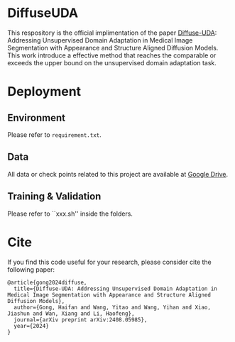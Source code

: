 # DiffuseUDA
This respository is the official implimentation of the paper [Diffuse-UDA](https://arxiv.org/pdf/2408.05985): Addressing Unsupervised Domain Adaptation in Medical Image Segmentation with Appearance and Structure Aligned Diffusion Models. This work introduce a effective method that reaches the comparable or exceeds the upper bound on the unsupervised domain adaptation task.

# Deployment
## Environment
Please refer to ``requirement.txt``.

## Data
All data or check points related to this project are available at [Google Drive](https://drive.google.com/drive/folders/1rdyNVFMCaFfRnXj3yAZVLo4koKpEgKMc?usp=drive_link).

## Training & Validation
Please refer to ``xxx.sh'' inside the folders. 

# Cite
If you find this code useful for your research, please consider cite the following paper:
```
@article{gong2024diffuse,
  title={Diffuse-UDA: Addressing Unsupervised Domain Adaptation in Medical Image Segmentation with Appearance and Structure Aligned Diffusion Models},
  author={Gong, Haifan and Wang, Yitao and Wang, Yihan and Xiao, Jiashun and Wan, Xiang and Li, Haofeng},
  journal={arXiv preprint arXiv:2408.05985},
  year={2024}
}
```
